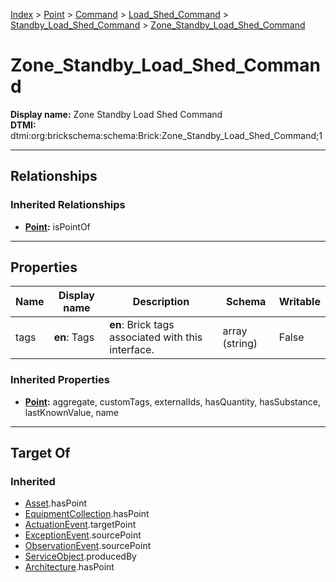 [Index](../../../../index.md) > [Point](../../../Point.md) > [Command](../../Command.md) > [Load_Shed_Command](../Load_Shed_Command.md) > [Standby_Load_Shed_Command](Standby_Load_Shed_Command.md) > [Zone_Standby_Load_Shed_Command](#)
# Zone_Standby_Load_Shed_Command

**Display name:** Zone Standby Load Shed Command<br />
**DTMI:** dtmi:org:brickschema:schema:Brick:Zone_Standby_Load_Shed_Command;1

---

## Relationships

### Inherited Relationships
* **[Point](../../../Point.md):** isPointOf

---

## Properties

|Name|Display name|Description|Schema|Writable|
|-|-|-|-|-|
|tags|**en**: Tags|**en**: Brick tags associated with this interface.|array (string)|False|
### Inherited Properties
* **[Point](../../../Point.md):** aggregate, customTags, externalIds, hasQuantity, hasSubstance, lastKnownValue, name

---

## Target Of
### Inherited
* [Asset](../../../../Asset/Asset.md).hasPoint
* [EquipmentCollection](../../../../Collection/EquipmentCollection.md).hasPoint
* [ActuationEvent](../../../../Event/PointEvent/ActuationEvent.md).targetPoint
* [ExceptionEvent](../../../../Event/PointEvent/ExceptionEvent.md).sourcePoint
* [ObservationEvent](../../../../Event/PointEvent/ObservationEvent.md).sourcePoint
* [ServiceObject](../../../../Information/ServiceObject/ServiceObject.md).producedBy
* [Architecture](../../../../Space/Architecture/Architecture.md).hasPoint
